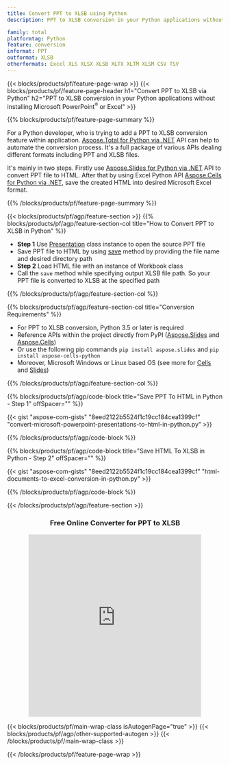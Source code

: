 ```yaml
---
title: Convert PPT to XLSB using Python
description: PPT to XLSB conversion in your Python applications without using Microsoft Office 

family: total
platformtag: Python
feature: conversion
informat: PPT
outformat: XLSB
otherformats: Excel XLS XLSX XLSB XLTX XLTM XLSM CSV TSV
---
```

{{< blocks/products/pf/feature-page-wrap >}}
{{< blocks/products/pf/feature-page-header h1="Convert PPT to XLSB via Python" h2="PPT to XLSB conversion in your Python applications without installing Microsoft PowerPoint<sup>&reg;</sup> or Excel" >}}

{{% blocks/products/pf/feature-page-summary %}}

For a Python developer, who is trying to add a PPT to XLSB conversion feature within application. [Aspose.Total for Python via .NET](https://products.aspose.com/total/python-net/) API can help to automate the conversion process. It's a full package of various APIs dealing different formats including PPT and XLSB files.

It's mainly in two steps. Firstly use [Aspose.Slides for Python via .NET](https://products.aspose.com/slides/python-net/) API to convert PPT file to HTML. After that by using Excel Python API [Aspose.Cells for Python via .NET](https://products.aspose.com/cells/python-net/), save the created HTML into desired Microsoft Excel format. 

{{% /blocks/products/pf/feature-page-summary %}}

{{< blocks/products/pf/agp/feature-section >}}
{{% blocks/products/pf/agp/feature-section-col title="How to Convert PPT to XLSB in Python" %}}
- **Step 1** Use [Presentation](https://reference.aspose.com/slides/python-net/aspose.slides/presentation/) class instance to open the source PPT file 
- Save PPT file to HTML by using [save](https://reference.aspose.com/slides/python-net/aspose.slides/presentation/) method by providing the file name and desired directory path
-  **Step 2** Load HTML file with an instance of Workbook class
-  Call the `save` method while specifying output XLSB file path. So your PPT file is converted to XLSB at the specified path

{{% /blocks/products/pf/agp/feature-section-col %}}

{{% blocks/products/pf/agp/feature-section-col title="Conversion Requirements" %}}

- For PPT to XLSB conversion, Python 3.5 or later is required
- Reference APIs within the project directly from PyPI ([Aspose.Slides](https://pypi.org/project/Aspose.Slides/) and [Aspose.Cells](https://pypi.org/project/aspose-cells-python/))
-  Or use the following pip commands ```pip install aspose.slides``` and ```pip install aspose-cells-python```
-  Moreover, Microsoft Windows or Linux based OS (see more for [Cells](https://docs.aspose.com/cells/python-net/getting-started/#installation) and [Slides](https://docs.aspose.com/slides/python-net/system-requirements/))
 

{{% /blocks/products/pf/agp/feature-section-col %}}

{{% blocks/products/pf/agp/code-block title="Save PPT To HTML in Python - Step 1" offSpacer="" %}}

{{< gist "aspose-com-gists" "8eed2122b5524f1c19cc184cea1399cf" "convert-microsoft-powerpoint-presentations-to-html-in-python.py" >}}

{{% /blocks/products/pf/agp/code-block %}}

{{% blocks/products/pf/agp/code-block title="Save HTML To XLSB in Python - Step 2" offSpacer="" %}}

{{< gist "aspose-com-gists" "8eed2122b5524f1c19cc184cea1399cf" "html-documents-to-excel-conversion-in-python.py" >}}

{{% /blocks/products/pf/agp/code-block %}}

{{< /blocks/products/pf/agp/feature-section >}}
<div class="container-fluid agp-content bg-white aboutfile box-1 vh100 section nopbtm">
<div class=container>
<div class=row>
<div class="demobox tc col-md-12 padding-0" align="center">

<h3>Free Online Converter for PPT to XLSB</h3>

<iframe style="border: none; height: 426px;" scrolling="no" src="https://total-conversion-app-65z5r2lp.qa.k8s.dynabic.com/?to=xlsb&from=ppt" id="child-iframe" width="80%"></iframe>

</div></div>
</div></div>

{{< blocks/products/pf/main-wrap-class isAutogenPage="true" >}}
{{< blocks/products/pf/agp/other-supported-autogen >}}
{{< /blocks/products/pf/main-wrap-class >}}

{{< /blocks/products/pf/feature-page-wrap >}}